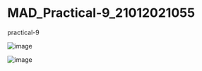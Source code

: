 # MAD_Practical-9_21012021055
practical-9

![image](https://github.com/Akshay1274/MAD_Practical-9_21012021055/assets/139306653/a56bee9c-cf3b-4caf-967f-7ebf0ae69de8)

![image](https://github.com/Akshay1274/MAD_Practical-9_21012021055/assets/139306653/465d68c9-78fb-4b43-94ef-1fa65dad1f9d)

